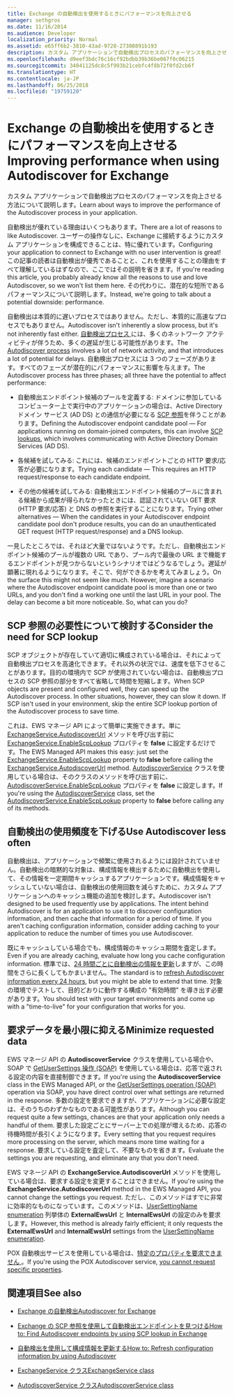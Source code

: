 ```yaml
---
title: Exchange の自動検出を使用するときにパフォーマンスを向上させる
manager: sethgros
ms.date: 11/16/2014
ms.audience: Developer
localization_priority: Normal
ms.assetid: e65ff6b2-3810-43ad-9728-27308891b193
description: カスタム アプリケーションで自動検出プロセスのパフォーマンスを向上させる方法について説明します。
ms.openlocfilehash: d9eef3bdc76c16cf92bdbb39b36be067f0c06215
ms.sourcegitcommit: 34041125dc8c5f993b21cebfc4f8b72f0fd2cb6f
ms.translationtype: HT
ms.contentlocale: ja-JP
ms.lasthandoff: 06/25/2018
ms.locfileid: "19759120"
---
```

# <a name="improving-performance-when-using-autodiscover-for-exchange"></a><span data-ttu-id="e1b75-103">Exchange の自動検出を使用するときにパフォーマンスを向上させる</span><span class="sxs-lookup"><span data-stu-id="e1b75-103">Improving performance when using Autodiscover for Exchange</span></span>

<span data-ttu-id="e1b75-104">カスタム アプリケーションで自動検出プロセスのパフォーマンスを向上させる方法について説明します。</span><span class="sxs-lookup"><span data-stu-id="e1b75-104">Learn about ways to improve the performance of the Autodiscover process in your application.</span></span>
  
<span data-ttu-id="e1b75-105">自動検出が優れている理由はいくつもあります。</span><span class="sxs-lookup"><span data-stu-id="e1b75-105">There are a lot of reasons to like Autodiscover.</span></span> <span data-ttu-id="e1b75-106">ユーザーの操作なしに、Exchange に接続するようにカスタム アプリケーションを構成できることは、特に優れています。</span><span class="sxs-lookup"><span data-stu-id="e1b75-106">Configuring your application to connect to Exchange with no user intervention is great!</span></span> <span data-ttu-id="e1b75-107">この記事の読者は自動検出が優秀であることと、これを使用することの理由をすべて理解しているはずなので、ここではその説明を省きます。</span><span class="sxs-lookup"><span data-stu-id="e1b75-107">If you're reading this article, you probably already know all the reasons to use and love Autodiscover, so we won't list them here.</span></span> <span data-ttu-id="e1b75-108">その代わりに、潜在的な短所であるパフォーマンスについて説明します。</span><span class="sxs-lookup"><span data-stu-id="e1b75-108">Instead, we're going to talk about a potential downside: performance.</span></span>
  
<span data-ttu-id="e1b75-109">自動検出は本質的に遅いプロセスではありません。ただし、本質的に高速なプロセスでもありません。</span><span class="sxs-lookup"><span data-stu-id="e1b75-109">Autodiscover isn't inherently a slow process, but it's not inherently fast either.</span></span> <span data-ttu-id="e1b75-110">[自動検出プロセス ](autodiscover-for-exchange.md) には、多くのネットワーク アクティビティが伴うため、多くの遅延が生じる可能性があります。</span><span class="sxs-lookup"><span data-stu-id="e1b75-110">The [Autodiscover process](autodiscover-for-exchange.md) involves a lot of network activity, and that introduces a lot of potential for delays.</span></span> <span data-ttu-id="e1b75-111">自動検出プロセスには 3 つのフェーズがあります。すべてのフェーズが潜在的にパフォーマンスに影響を与えます。</span><span class="sxs-lookup"><span data-stu-id="e1b75-111">The Autodiscover process has three phases; all three have the potential to affect performance:</span></span> 
  
- <span data-ttu-id="e1b75-112">自動検出エンドポイント候補のプールを定義する: ドメインに参加しているコンピューター上で実行中のアプリケーションの場合は、Active Directory ドメイン サービス (AD DS) との通信が必要になる [SCP 参照](how-to-find-autodiscover-endpoints-by-using-scp-lookup-in-exchange.md)を伴うことがあります。</span><span class="sxs-lookup"><span data-stu-id="e1b75-112">Defining the Autodiscover endpoint candidate pool — For applications running on domain-joined computers, this can involve [SCP lookups](how-to-find-autodiscover-endpoints-by-using-scp-lookup-in-exchange.md), which involves communicating with Active Directory Domain Services (AD DS).</span></span>
    
- <span data-ttu-id="e1b75-113">各候補を試してみる: これには、候補のエンドポイントごとの HTTP 要求/応答が必要になります。</span><span class="sxs-lookup"><span data-stu-id="e1b75-113">Trying each candidate — This requires an HTTP request/response to each candidate endpoint.</span></span>
    
- <span data-ttu-id="e1b75-114">その他の候補を試してみる: 自動検出エンドポイント候補のプールに含まれる候補から成果が得られなかったときには、認証されていない GET 要求 (HTTP 要求/応答) と DNS の参照を実行することになります。</span><span class="sxs-lookup"><span data-stu-id="e1b75-114">Trying other alternatives — When the candidates in your Autodiscover endpoint candidate pool don't produce results, you can do an unauthenticated GET request (HTTP request/response) and a DNS lookup.</span></span>
    
<span data-ttu-id="e1b75-p103">一見したところでは、それほど大量ではないようです。ただし、自動検出エンドポイント候補のプールが複数の URL であり、プール内で最後の URL まで機能するエンドポイントが見つからないというシナリオではどうなるでしょう。遅延が顕著に現れるようになります。そこで、何ができるかを考えてみましょう。</span><span class="sxs-lookup"><span data-stu-id="e1b75-p103">On the surface this might not seem like much. However, imagine a scenario where the Autodiscover endpoint candidate pool is more than one or two URLs, and you don't find a working one until the last URL in your pool. The delay can become a bit more noticeable. So, what can you do?</span></span>
  
## <a name="consider-the-need-for-scp-lookup"></a><span data-ttu-id="e1b75-119">SCP 参照の必要性について検討する</span><span class="sxs-lookup"><span data-stu-id="e1b75-119">Consider the need for SCP lookup</span></span>

<span data-ttu-id="e1b75-p104">SCP オブジェクトが存在していて適切に構成されている場合は、それによって自動検出プロセスを高速化できます。それ以外の状況では、速度を低下させることがあります。目的の環境内で SCP が使用されていない場合は、自動検出プロセスの SCP 参照の部分をすべて省略して時間を短縮します。</span><span class="sxs-lookup"><span data-stu-id="e1b75-p104">When SCP objects are present and configured well, they can speed up the Autodiscover process. In other situations, however, they can slow it down. If SCP isn't used in your environment, skip the entire SCP lookup portion of the Autodiscover process to save time.</span></span>
  
<span data-ttu-id="e1b75-123">これは、EWS マネージ API によって簡単に実施できます。単に [ExchangeService.AutodiscoverUrl](http://msdn.microsoft.com/ja-JP/library/microsoft.exchange.webservices.data.exchangeservice.autodiscoverurl%28v=exchg.80%29.aspx) メソッドを呼び出す前に [ExchangeService.EnableScpLookup](http://msdn.microsoft.com/ja-JP/library/microsoft.exchange.webservices.data.exchangeservice.enablescplookup%28v=exchg.80%29.aspx) プロパティを **false** に設定するだけです。</span><span class="sxs-lookup"><span data-stu-id="e1b75-123">The EWS Managed API makes this easy: just set the [ExchangeService.EnableScpLookup](http://msdn.microsoft.com/ja-JP/library/microsoft.exchange.webservices.data.exchangeservice.enablescplookup%28v=exchg.80%29.aspx) property to **false** before calling the [ExchangeService.AutodiscoverUrl](http://msdn.microsoft.com/ja-JP/library/microsoft.exchange.webservices.data.exchangeservice.autodiscoverurl%28v=exchg.80%29.aspx) method.</span></span> <span data-ttu-id="e1b75-124">[AutodiscoverService](http://msdn.microsoft.com/ja-JP/library/microsoft.exchange.webservices.autodiscover.autodiscoverservice%28v=exchg.80%29.aspx) クラスを使用している場合は、そのクラスのメソッドを呼び出す前に、[AutodiscoverService.EnableScpLookup](http://msdn.microsoft.com/ja-JP/library/microsoft.exchange.webservices.autodiscover.autodiscoverservice.enablescplookup%28v=exchg.80%29.aspx) プロパティを **false** に設定します。</span><span class="sxs-lookup"><span data-stu-id="e1b75-124">If you're using the [AutodiscoverService](http://msdn.microsoft.com/ja-JP/library/microsoft.exchange.webservices.autodiscover.autodiscoverservice%28v=exchg.80%29.aspx) class, set the [AutodiscoverService.EnableScpLookup](http://msdn.microsoft.com/ja-JP/library/microsoft.exchange.webservices.autodiscover.autodiscoverservice.enablescplookup%28v=exchg.80%29.aspx) property to **false** before calling any of its methods.</span></span> 
  
## <a name="use-autodiscover-less-often"></a><span data-ttu-id="e1b75-125">自動検出の使用頻度を下げる</span><span class="sxs-lookup"><span data-stu-id="e1b75-125">Use Autodiscover less often</span></span>

<span data-ttu-id="e1b75-p106">自動検出は、アプリケーションで頻繁に使用されるようには設計されていません。自動検出の暗黙的な対象は、構成情報を検出するために自動検出を使用して、その情報を一定期間キャッシュするアプリケーションです。構成情報をキャッシュしていない場合は、自動検出の使用回数を減らすために、カスタム アプリケーションへのキャッシュ機能の追加を検討します。</span><span class="sxs-lookup"><span data-stu-id="e1b75-p106">Autodiscover isn't designed to be used frequently use by applications. The intent behind Autodiscover is for an application to use it to discover configuration information, and then cache that information for a period of time. If you aren't caching configuration information, consider adding caching to your application to reduce the number of times you use Autodiscover.</span></span>
  
<span data-ttu-id="e1b75-129">既にキャッシュしている場合でも、構成情報のキャッシュ期間を査定します。</span><span class="sxs-lookup"><span data-stu-id="e1b75-129">Even if you are already caching, evaluate how long you cache configuration information.</span></span> <span data-ttu-id="e1b75-130">標準では、[24 時間ごとに自動検出の情報を更新](how-to-refresh-configuration-information-by-using-autodiscover.md)しますが、この時間をさらに長くしてもかまいません。</span><span class="sxs-lookup"><span data-stu-id="e1b75-130">The standard is to [refresh Autodiscover information every 24 hours](how-to-refresh-configuration-information-by-using-autodiscover.md), but you might be able to extend that time.</span></span> <span data-ttu-id="e1b75-131">対象の環境でテストして、目的どおりに動作する構成の "有効時間" を導き出す必要があります。</span><span class="sxs-lookup"><span data-stu-id="e1b75-131">You should test with your target environments and come up with a "time-to-live" for your configuration that works for you.</span></span>
  
## <a name="minimize-requested-data"></a><span data-ttu-id="e1b75-132">要求データを最小限に抑える</span><span class="sxs-lookup"><span data-stu-id="e1b75-132">Minimize requested data</span></span>

<span data-ttu-id="e1b75-133">EWS マネージ API の **AutodiscoverService** クラスを使用している場合や、SOAP で [GetUserSettings 操作 (SOAP)](http://msdn.microsoft.com/library/758d965c-ef63-4de4-9120-e293abf14ff8%28Office.15%29.aspx) を使用している場合は、応答で返される設定の内容を直接制御できます。</span><span class="sxs-lookup"><span data-stu-id="e1b75-133">If you're using the **AutodiscoverService** class in the EWS Managed API, or the [GetUserSettings operation (SOAP)](http://msdn.microsoft.com/library/758d965c-ef63-4de4-9120-e293abf14ff8%28Office.15%29.aspx) operation via SOAP, you have direct control over what settings are returned in the response.</span></span> <span data-ttu-id="e1b75-134">多数の設定を要求できますが、アプリケーションに必要な設定は、そのうちのわずかなものである可能性があります。</span><span class="sxs-lookup"><span data-stu-id="e1b75-134">Although you can request quite a few settings, chances are that your application only needs a handful of them.</span></span> <span data-ttu-id="e1b75-135">要求した設定ごとにサーバー上での処理が増えるため、応答の待機時間が長引くようになります。</span><span class="sxs-lookup"><span data-stu-id="e1b75-135">Every setting that you request requires more processing on the server, which means more time waiting for a response.</span></span> <span data-ttu-id="e1b75-136">要求している設定を査定して、不要なものを省きます。</span><span class="sxs-lookup"><span data-stu-id="e1b75-136">Evaluate the settings you are requesting, and eliminate any that you don't need.</span></span> 
  
<span data-ttu-id="e1b75-137">EWS マネージ API の **ExchangeService.AutodiscoverUrl** メソッドを使用している場合は、要求する設定を変更することはできません。</span><span class="sxs-lookup"><span data-stu-id="e1b75-137">If you're using the **ExchangeService.AutodiscoverUrl** method in the EWS Managed API, you cannot change the settings you request.</span></span> <span data-ttu-id="e1b75-138">ただし、このメソッドはすでに非常に効率的なものになっています。このメソッドは、[UserSettingName enumeration](http://msdn.microsoft.com/ja-JP/library/microsoft.exchange.webservices.autodiscover.usersettingname%28v=exchg.80%29.aspx) 列挙体の **ExternalEwsUrl** と **InternalEwsUrl** の設定のみを要求します。</span><span class="sxs-lookup"><span data-stu-id="e1b75-138">However, this method is already fairly efficient; it only requests the **ExternalEwsUrl** and **InternalEwsUrl** settings from the [UserSettingName enumeration](http://msdn.microsoft.com/ja-JP/library/microsoft.exchange.webservices.autodiscover.usersettingname%28v=exchg.80%29.aspx).</span></span>
  
<span data-ttu-id="e1b75-139">POX 自動検出サービスを使用している場合は、[特定のプロパティを要求できません ](autodiscover-for-exchange.md#bk_Options)。</span><span class="sxs-lookup"><span data-stu-id="e1b75-139">If you're using the POX Autodiscover service, [you cannot request specific properties](autodiscover-for-exchange.md#bk_Options).</span></span>
  
## <a name="see-also"></a><span data-ttu-id="e1b75-140">関連項目</span><span class="sxs-lookup"><span data-stu-id="e1b75-140">See also</span></span>


- [<span data-ttu-id="e1b75-141">Exchange の自動検出</span><span class="sxs-lookup"><span data-stu-id="e1b75-141">Autodiscover for Exchange</span></span>](autodiscover-for-exchange.md)
    
- [<span data-ttu-id="e1b75-142">Exchange の SCP 参照を使用して自動検出エンドポイントを見つける</span><span class="sxs-lookup"><span data-stu-id="e1b75-142">How to: Find Autodiscover endpoints by using SCP lookup in Exchange</span></span>](how-to-find-autodiscover-endpoints-by-using-scp-lookup-in-exchange.md)
    
- [<span data-ttu-id="e1b75-143">自動検出を使用して構成情報を更新する</span><span class="sxs-lookup"><span data-stu-id="e1b75-143">How to: Refresh configuration information by using Autodiscover</span></span>](how-to-refresh-configuration-information-by-using-autodiscover.md)
    
- [<span data-ttu-id="e1b75-144">ExchangeService クラス</span><span class="sxs-lookup"><span data-stu-id="e1b75-144">ExchangeService class</span></span>](http://msdn.microsoft.com/ja-JP/library/microsoft.exchange.webservices.data.exchangeservice%28v=exchg.80%29.aspx)
    
- [<span data-ttu-id="e1b75-145">AutodiscoverService クラス</span><span class="sxs-lookup"><span data-stu-id="e1b75-145">AutodiscoverService class</span></span>](http://msdn.microsoft.com/ja-JP/library/microsoft.exchange.webservices.autodiscover.autodiscoverservice%28v=exchg.80%29.aspx)
    


